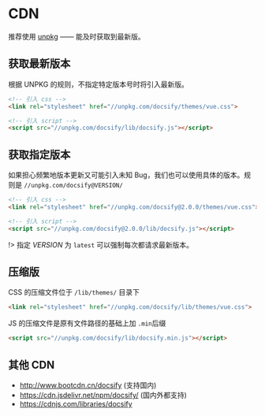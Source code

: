 # CDN

推荐使用 [unpkg](//unpkg.com) —— 能及时获取到最新版。

## 获取最新版本

根据 UNPKG 的规则，不指定特定版本号时将引入最新版。

```html
<!-- 引入 css -->
<link rel="stylesheet" href="//unpkg.com/docsify/themes/vue.css">

<!-- 引入 script -->
<script src="//unpkg.com/docsify/lib/docsify.js"></script>
```

## 获取指定版本

如果担心频繁地版本更新又可能引入未知 Bug，我们也可以使用具体的版本。规则是 `//unpkg.com/docsify@VERSION/`

```html
<!-- 引入 css -->
<link rel="stylesheet" href="//unpkg.com/docsify@2.0.0/themes/vue.css">

<!-- 引入 script -->
<script src="//unpkg.com/docsify@2.0.0/lib/docsify.js"></script>
```

!> 指定 *VERSION* 为 `latest` 可以强制每次都请求最新版本。

## 压缩版

CSS 的压缩文件位于 `/lib/themes/` 目录下

```html
<link rel="stylesheet" href="//unpkg.com/docsify/lib/themes/vue.css">
```

JS 的压缩文件是原有文件路径的基础上加 `.min`后缀

```html
<script src="//unpkg.com/docsify/lib/docsify.min.js"></script>
```

## 其他 CDN

- http://www.bootcdn.cn/docsify (支持国内)
- https://cdn.jsdelivr.net/npm/docsify/ (国内外都支持)
- https://cdnjs.com/libraries/docsify
